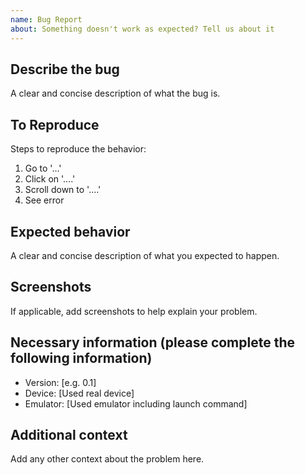 ```yaml
---
name: Bug Report
about: Something doesn't work as expected? Tell us about it
---
```


## Describe the bug

A clear and concise description of what the bug is.

## To Reproduce

Steps to reproduce the behavior:

1. Go to '...'
2. Click on '....'
3. Scroll down to '....'
4. See error

## Expected behavior

A clear and concise description of what you expected to happen.

## Screenshots

If applicable, add screenshots to help explain your problem.

## Necessary information (please complete the following information)

- Version: [e.g. 0.1]
- Device: [Used real device]
- Emulator: [Used emulator including launch command]

## Additional context

Add any other context about the problem here.
